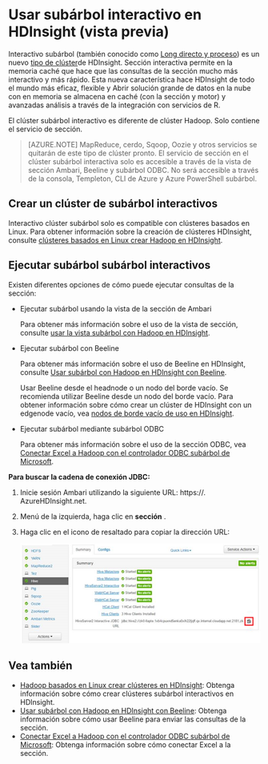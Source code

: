 <properties
    pageTitle="Usar subárbol interactivo en HDInsight | Microsoft Azure"
    description="Aprenda a utilizar la sección interactiva (subárbol en LLAP) en HDInsight."
    keywords=""
    services="hdinsight"
    documentationCenter=""
    tags="azure-portal"
    authors="mumian" 
    manager="jhubbard"
    editor="cgronlun"/>

<tags
    ms.service="hdinsight"
    ms.workload="big-data"
    ms.tgt_pltfrm="na"
    ms.devlang="na"
    ms.topic="article"
    ms.date="10/27/2016"
    ms.author="jgao"/>


# <a name="use-interactive-hive-in-hdinsight-preview"></a>Usar subárbol interactivo en HDInsight (vista previa)

Interactivo subárbol (también conocido como [Long directo y proceso]( https://cwiki.apache.org/confluence/display/Hive/LLAP)) es un nuevo [tipo de clúster]( hdinsight-hadoop-provision-linux-clusters.md#cluster-types)de HDInsight.  Sección interactiva permite en la memoria caché que hace que las consultas de la sección mucho más interactivo y más rápido. Esta nueva característica hace HDInsight de todo el mundo más eficaz, flexible y Abrir solución grande de datos en la nube con en memoria se almacena en caché (con la sección y motor) y avanzadas análisis a través de la integración con servicios de R. 

El clúster subárbol interactivo es diferente de clúster Hadoop. Solo contiene el servicio de sección. 

> [AZURE.NOTE] MapReduce, cerdo, Sqoop, Oozie y otros servicios se quitarán de este tipo de clúster pronto.
El servicio de sección en el clúster subárbol interactiva solo es accesible a través de la vista de sección Ambari, Beeline y subárbol ODBC. No será accesible a través de la consola, Templeton, CLI de Azure y Azure PowerShell subárbol. 


 


## <a name="create-an-interactive-hive-cluster"></a>Crear un clúster de subárbol interactivos

Interactivo clúster subárbol solo es compatible con clústeres basados en Linux. Para obtener información sobre la creación de clústeres HDInsight, consulte [clústeres basados en Linux crear Hadoop en HDInsight](hdinsight-hadoop-provision-linux-clusters.md).


## <a name="execute-hive-from-interactive-hive"></a>Ejecutar subárbol subárbol interactivos

Existen diferentes opciones de cómo puede ejecutar consultas de la sección:

- Ejecutar subárbol usando la vista de la sección de Ambari

    Para obtener más información sobre el uso de la vista de sección, consulte [usar la vista subárbol con Hadoop en HDInsight]( hdinsight-hadoop-use-hive-ambari-view.md).

- Ejecutar subárbol con Beeline

    Para obtener más información sobre el uso de Beeline en HDInsight, consulte [Usar subárbol con Hadoop en HDInsight con Beeline](hdinsight-hadoop-use-hive-beeline.md).

    Usar Beeline desde el headnode o un nodo del borde vacío.  Se recomienda utilizar Beeline desde un nodo del borde vacío.  Para obtener información sobre cómo crear un clúster de HDInsight con un edgenode vacío, vea [nodos de borde vacío de uso en HDInsight](hdinsight-apps-use-edge-node.md).

- Ejecutar subárbol mediante subárbol ODBC

    Para obtener más información sobre el uso de la sección ODBC, vea [Conectar Excel a Hadoop con el controlador ODBC subárbol de Microsoft](hdinsight-connect-excel-hive-odbc-driver.md).

**Para buscar la cadena de conexión JDBC:**

1.  Inicie sesión Ambari utilizando la siguiente URL: https://<ClusterName>. AzureHDInsight.net.
2.  Menú de la izquierda, haga clic en **sección** .
3.  Haga clic en el icono de resaltado para copiar la dirección URL:

    ![HDInsight Hadoop subárbol interactiva LLAP JDBC](./media/hdinsight-hadoop-use-interactive-hive/hdinsight-hadoop-use-interactive-hive-jdbc.png)

## <a name="see-also"></a>Vea también
-   [Hadoop basados en Linux crear clústeres en HDInsight](hdinsight-hadoop-provision-linux-clusters.md): Obtenga información sobre cómo crear clústeres subárbol interactivos en HDInsight.
-   [Usar subárbol con Hadoop en HDInsight con Beeline](hdinsight-hadoop-use-hive-beeline.md): Obtenga información sobre cómo usar Beeline para enviar las consultas de la sección.
-   [Conectar Excel a Hadoop con el controlador ODBC subárbol de Microsoft](hdinsight-connect-excel-hive-odbc-driver.md): Obtenga información sobre cómo conectar Excel a la sección.
